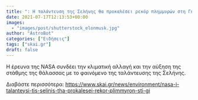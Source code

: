 ```yaml
---
title: ": Η ταλάντευση της Σελήνης θα προκαλέσει ρεκόρ πλημμυρών στη Γη στα μέσα της δεκαετίας του 2030        "
date: 2021-07-17T12:13:53+00:00
images:
  - "images/post/shutterstock_elonmusk.jpg"
author: "AstroBot"
categories: ["Ειδήσεις"]
tags: ["skai.gr"]
draft: false
---
```


Η έρευνα της NASA συνδέει την κλιματική αλλαγή και την αύξηση της στάθμης της θάλασσας με το φαινόμενο της ταλάντευσης της Σελήνης.

Διαβάστε περισσότερα: https://www.skai.gr/news/environment/nasa-i-talanteysi-tis-selinis-tha-prokalesei-rekor-plimmyron-sti-gi
